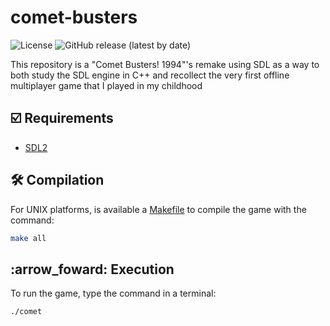 # comet-busters
![License](https://img.shields.io/github/license/gustavooquinteiro/comet-busters) ![GitHub release (latest by date)](https://img.shields.io/github/v/release/gustavooquinteiro/comet-busters?color=orange)  

This repository is a "Comet Busters! 1994"'s remake using SDL as a way to both study the SDL engine in C++ and recollect the very first offline multiplayer game that I played in my childhood 

## :ballot_box_with_check: Requirements

 * [SDL2](https://www.libsdl.org/download-2.0.php)

## :hammer_and_wrench: Compilation

For UNIX platforms, is available a [Makefile](Makefile) to compile the game with the command: 
```sh
make all
```

## :arrow_foward: Execution

To run the game, type the command in a terminal: 
```sh
./comet
```
